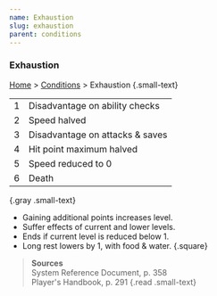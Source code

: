 ```yaml
---
name: Exhaustion
slug: exhaustion
parent: conditions
---
```

### Exhaustion
[Home](dm-operations-center) > [Conditions](conditions) > Exhaustion {.small-text}

|||
| :-: | :------------------------------ |
|  1  | Disadvantage on ability checks  |
|  2  | Speed halved                    |
|  3  | Disadvantage on attacks & saves |
|  4  | Hit point maximum halved        |
|  5  | Speed reduced to 0              |
|  6  | Death                           |
{.gray .small-text}

- Gaining additional points increases level.
- Suffer effects of current and lower levels.
- Ends if current level is reduced below 1.
- Long rest lowers by 1, with food & water.
{.square}

> **Sources** <br/>
> System Reference Document, p. 358<br/>
> Player's Handbook, p. 291
{.read .small-text}